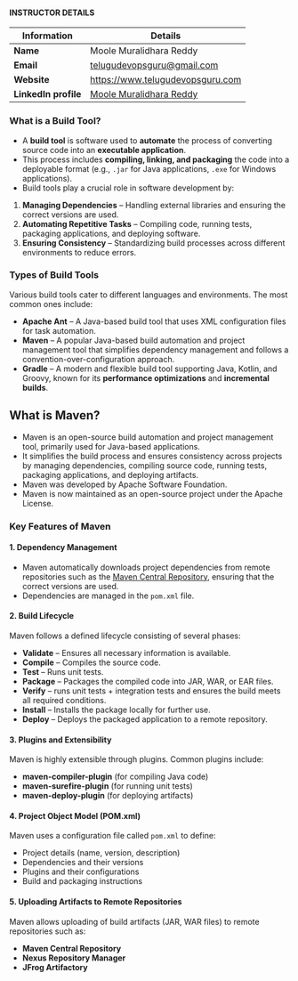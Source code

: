 #### INSTRUCTOR DETAILS

|  Information             | Details                                                                      |
|----------------------    |------------------------------------------------------------------------------|
| **Name**                 | Moole Muralidhara Reddy                                                      |
| **Email**                | telugudevopsguru@gmail.com                                                |
| **Website**              | https://www.telugudevopsguru.com               |
| **LinkedIn profile**     | [Moole Muralidhara Reddy](https://www.linkedin.com/in/moole-muralidhara-reddy) |


### What is a Build Tool?  

- A **build tool** is software used to **automate** the process of converting source code into an **executable application**.  
- This process includes **compiling, linking, and packaging** the code into a deployable format (e.g., `.jar` for Java applications, `.exe` for Windows applications).  
- Build tools play a crucial role in software development by:  
1. **Managing Dependencies** – Handling external libraries and ensuring the correct versions are used.  
2. **Automating Repetitive Tasks** – Compiling code, running tests, packaging applications, and deploying software.  
3. **Ensuring Consistency** – Standardizing build processes across different environments to reduce errors.  

### Types of Build Tools  

Various build tools cater to different languages and environments. The most common ones include:  

- **Apache Ant** – A Java-based build tool that uses XML configuration files for task automation.  
- **Maven** – A popular Java-based build automation and project management tool that simplifies dependency management and follows a convention-over-configuration approach.  
- **Gradle** – A modern and flexible build tool supporting Java, Kotlin, and Groovy, known for its **performance optimizations** and **incremental builds**.  

## What is Maven?  

- Maven is an open-source build automation and project management tool, primarily used for Java-based applications.
- It simplifies the build process and ensures consistency across projects by managing dependencies, compiling source code, running tests, packaging applications, and deploying artifacts.
- Maven was developed by Apache Software Foundation.
- Maven is now maintained as an open-source project under the Apache License.

### Key Features of Maven  

#### 1. **Dependency Management**  
- Maven automatically downloads project dependencies from remote repositories such as the [Maven Central Repository](https://repo.maven.apache.org/maven2/), ensuring that the correct versions are used.
-  Dependencies are managed in the `pom.xml` file.  

#### 2. **Build Lifecycle**  
Maven follows a defined lifecycle consisting of several phases:  
- **Validate** – Ensures all necessary information is available.  
- **Compile** – Compiles the source code.  
- **Test** – Runs unit tests.  
- **Package** – Packages the compiled code into JAR, WAR, or EAR files.  
- **Verify** – runs unit tests + integration tests and ensures the build meets all required conditions.
- **Install** – Installs the package locally for further use.  
- **Deploy** – Deploys the packaged application to a remote repository.  

#### 3. **Plugins and Extensibility**  
Maven is highly extensible through plugins. Common plugins include:  
- **maven-compiler-plugin** (for compiling Java code)  
- **maven-surefire-plugin** (for running unit tests)  
- **maven-deploy-plugin** (for deploying artifacts)  

#### 4. **Project Object Model (POM.xml)**  
Maven uses a configuration file called `pom.xml` to define:  
- Project details (name, version, description)  
- Dependencies and their versions  
- Plugins and their configurations  
- Build and packaging instructions  

#### 5. **Uploading Artifacts to Remote Repositories**  
Maven allows uploading of build artifacts (JAR, WAR files) to remote repositories such as:  
- **Maven Central Repository**  
- **Nexus Repository Manager**  
- **JFrog Artifactory**  
